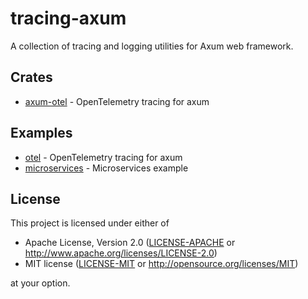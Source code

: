 # tracing-axum

A collection of tracing and logging utilities for Axum web framework.

## Crates

- [axum-otel](./crates/axum-otel/README.md) - OpenTelemetry tracing for axum

## Examples

- [otel](./examples/otel/README.md) - OpenTelemetry tracing for axum
- [microservices](./examples/microservices/README.md) - Microservices example


## License

This project is licensed under either of

 * Apache License, Version 2.0 ([LICENSE-APACHE](LICENSE-APACHE) or http://www.apache.org/licenses/LICENSE-2.0)
 * MIT license ([LICENSE-MIT](LICENSE-MIT) or http://opensource.org/licenses/MIT)

at your option.